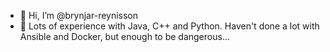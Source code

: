 - 👋 Hi, I’m @brynjar-reynisson
- 👀 Lots of experience with Java, C++ and Python. Haven't done a lot with Ansible and Docker, but enough to be dangerous...

<!---
brynjar-reynisson/brynjar-reynisson is a ✨ special ✨ repository because its `README.md` (this file) appears on your GitHub profile.
You can click the Preview link to take a look at your changes.
--->
